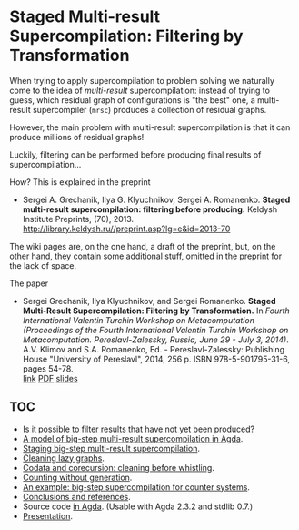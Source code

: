 # Staged Multi-result Supercompilation: Filtering by Transformation

When trying to apply supercompilation to problem solving we naturally come to 
the idea of _multi-result_ supercompilation: instead of trying to guess, which 
residual graph of configurations is "the best" one, a multi-result supercompiler 
(`mrsc`) produces a collection of residual graphs.

However, the main problem with multi-result supercompilation is that it can 
produce millions of residual graphs!

Luckily, filtering can be performed before producing final results
of supercompilation...

How? This is explained in the preprint

* Sergei A. Grechanik, Ilya G. Klyuchnikov, Sergei A. Romanenko.
__Staged multi-result supercompilation: filtering before producing.__
Keldysh Institute Preprints, (70), 2013.    
<http://library.keldysh.ru//preprint.asp?lg=e&id=2013-70>

The wiki pages are, on the one hand, a draft of the preprint,
but, on the other hand, they contain some additional stuff,
omitted in the preprint for the lack of space.

The paper

* Sergei Grechanik, Ilya Klyuchnikov, and Sergei Romanenko.
__Staged Multi-Result Supercompilation: Filtering by Transformation.__
In *Fourth International Valentin Turchin Workshop on Metacomputation
(Proceedings of the Fourth International Valentin Turchin Workshop
on Metacomputation. Pereslavl-Zalessky, Russia, June 29 -
July 3, 2014)*.    
A.V. Klimov and S.A. Romanenko, Ed. -
Pereslavl-Zalessky: Publishing House "University of Pereslavl", 2014,
256 p. ISBN 978-5-901795-31-6, pages 54-78.    
[link](http://meta2014.pereslavl.ru/papers/papers.html)
[PDF](http://meta2014.pereslavl.ru/papers/2014_Grechanik_Klyuchnikov_Romanenko__Staged_Multi-Result_Supercompilation__Filtering_by_Transformation.pdf)
[slides](http://pat.keldysh.ru/~roman/doc/2014_Grechanik_Klyuchnikov_Romanenko__Staged_Multi-Result_Supercompilation__Filtering_by_Transformation__slides.pdf)

## TOC

* [Is it possible to filter results that have not yet been produced?](FilteringBeforeProducing.md)
* [A model of big-step multi-result supercompilation in Agda](BigStepSc.md).
* [Staging big-step multi-result supercompilation](StagedBigStepSc.md).
* [Cleaning lazy graphs](CleaningLazyGraphs.md).
* [Codata and corecursion: cleaning before whistling](CleaningBeforeWhistling.md).
* [Counting without generation](CountingWithoutGeneration.md).
* [An example: big-step supercompilation for counter systems](BigStepCounters.md).
* [Conclusions and references](ConclusionsAndReferences.md).
* Source code [in Agda](https://github.com/sergei-romanenko/staged-mrsc-agda). (Usable with Agda 2.3.2 and stdlib 0.7.)
* [Presentation](https://bitbucket.org/sergei.romanenko/staged-mrsc-agda/downloads).
